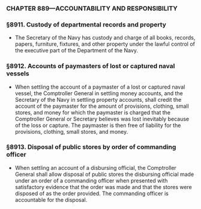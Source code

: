 ### **CHAPTER 889—ACCOUNTABILITY AND RESPONSIBILITY**

### §8911. Custody of departmental records and property
* The Secretary of the Navy has custody and charge of all books, records, papers, furniture, fixtures, and other property under the lawful control of the executive part of the Department of the Navy.

### §8912. Accounts of paymasters of lost or captured naval vessels
* When settling the account of a paymaster of a lost or captured naval vessel, the Comptroller General in settling money accounts, and the Secretary of the Navy in settling property accounts, shall credit the account of the paymaster for the amount of provisions, clothing, small stores, and money for which the paymaster is charged that the Comptroller General or Secretary believes was lost inevitably because of the loss or capture. The paymaster is then free of liability for the provisions, clothing, small stores, and money.

### §8913. Disposal of public stores by order of commanding officer
* When settling an account of a disbursing official, the Comptroller General shall allow disposal of public stores the disbursing official made under an order of a commanding officer when presented with satisfactory evidence that the order was made and that the stores were disposed of as the order provided. The commanding officer is accountable for the disposal.
